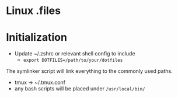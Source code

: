 # Linux .files

# Initialization
* Update ~/.zshrc or relevant shell config to include
  * `export DOTFILES=/path/to/your/dotfiles`

The symlinker script will link everything to the commonly used paths.
* tmux -> ~/.tmux.conf
* any bash scripts will be placed under `/usr/local/bin/`




